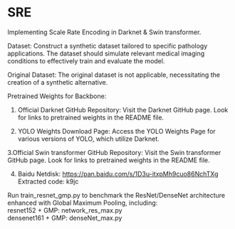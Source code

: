 # SRE
Implementing Scale Rate Encoding in Darknet & Swin transformer.  

Dataset: Construct a synthetic dataset tailored to specific pathology applications. The dataset should simulate relevant medical imaging conditions to effectively train and evaluate the model.

Original Dataset: The original dataset is not applicable, necessitating the creation of a synthetic alternative.

Pretrained Weights for Backbone: 

  1. Official Darknet GitHub Repository:
  Visit the Darknet GitHub page. Look for links to pretrained weights in the README file.

  2. YOLO Weights Download Page:
  Access the YOLO Weights Page for various versions of YOLO, which utilize Darknet.

  3.Official Swin transformer GitHub Repository:
    Visit the Swin transformer GitHub page. Look for links to pretrained weights in the README file.

  4. Baidu Netdisk: 
  https://pan.baidu.com/s/1D3u-itxpMh9cuo86NchTXg Extracted code: k9jc

Run train_resnet_gmp.py to benchmark the ResNet/DenseNet architecture enhanced with Global Maximum Pooling, including:       
  resnet152 + GMP: network_res_max.py  
  densenet161 + GMP: denseNet_max.py  
     

